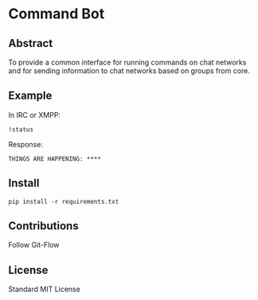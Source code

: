 # Command Bot

## Abstract

To provide a common interface for running commands on chat networks and for sending information to chat networks based on groups from core.

## Example

In IRC or XMPP:

    !status

Response:

    THINGS ARE HAPPENING: ****

## Install

    pip install -r requirements.txt

## Contributions

Follow Git-Flow

## License

Standard MIT License